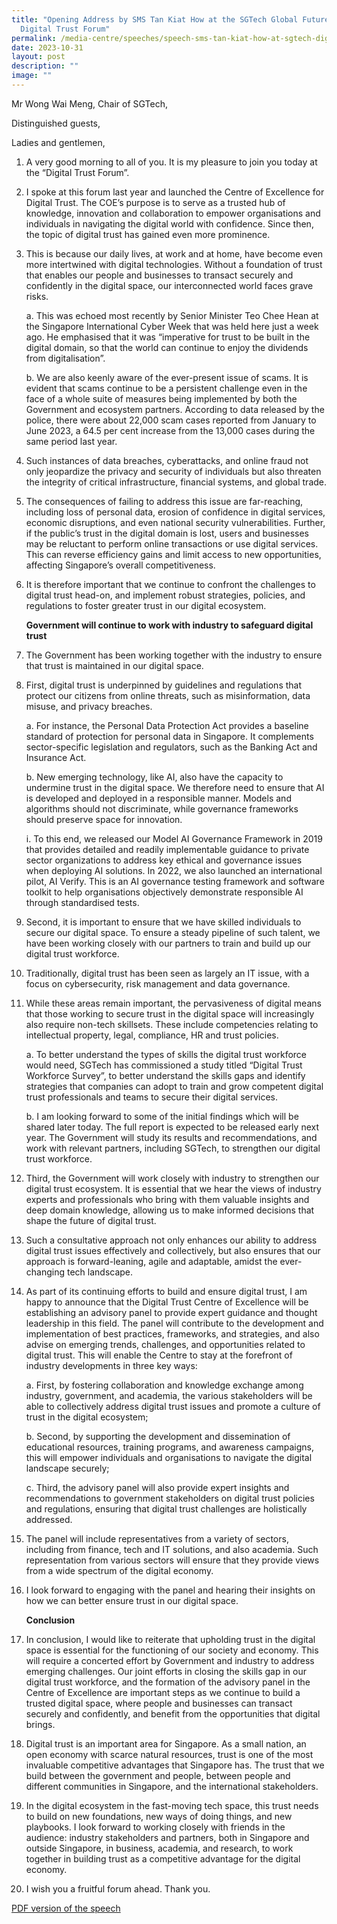 ```yaml
---
title: "Opening Address by SMS Tan Kiat How at the SGTech Global Future Series:
  Digital Trust Forum"
permalink: /media-centre/speeches/speech-sms-tan-kiat-how-at-sgtech-digital-trust-forum/
date: 2023-10-31
layout: post
description: ""
image: ""
---
```

Mr Wong Wai Meng, Chair of SGTech,

Distinguished guests,

Ladies and gentlemen,

1. A very good morning to all of you. It is my pleasure to join you today at the “Digital Trust Forum”.

2. I spoke at this forum last year and launched the Centre of Excellence for Digital Trust. The COE’s purpose is to serve as a trusted hub of knowledge, innovation and collaboration to empower organisations and individuals in navigating the digital world with confidence. Since then, the topic of digital trust has gained even more prominence.

3. This is because our daily lives, at work and at home, have become even more intertwined with digital technologies. Without a foundation of trust that enables our people and businesses to transact securely and confidently in the digital space, our interconnected world faces grave risks.

    a. This was echoed most recently by Senior Minister Teo Chee Hean at the Singapore International Cyber Week that was held here just a week ago. He emphasised that it was “imperative for trust to be built in the digital domain, so that the world can continue to enjoy the dividends from digitalisation”.

    b. We are also keenly aware of the ever-present issue of scams. It is evident that scams continue to be a persistent challenge even in the face of a whole suite of measures being implemented by both the Government and ecosystem partners. According to data released by the police, there were about 22,000 scam cases reported from January to June 2023, a 64.5 per cent increase from the 13,000 cases during the same period last year.

4. Such instances of data breaches, cyberattacks, and online fraud not only jeopardize the privacy and security of individuals but also threaten the integrity of critical infrastructure, financial systems, and global trade.

5. The consequences of failing to address this issue are far-reaching, including loss of personal data, erosion of confidence in digital services, economic disruptions, and even national security vulnerabilities. Further, if the public’s trust in the digital domain is lost, users and businesses may be reluctant to perform online transactions or use digital services. This can reverse efficiency gains and limit access to new opportunities, affecting Singapore’s overall
competitiveness.

6. It is therefore important that we continue to confront the challenges to digital trust head-on, and implement robust strategies, policies, and regulations to foster greater trust in our digital ecosystem.

    **Government will continue to work with industry to safeguard digital trust**

7. The Government has been working together with the industry to ensure that trust is maintained in our digital space.

8. First, digital trust is underpinned by guidelines and regulations that protect our citizens from online threats, such as misinformation, data misuse, and privacy breaches.

    a. For instance, the Personal Data Protection Act provides a baseline standard of protection for personal data in Singapore. It complements sector-specific legislation and regulators, such as the Banking Act and Insurance Act.

    b. New emerging technology, like AI, also have the capacity to undermine trust in the digital space. We therefore need to ensure that AI is developed and deployed in a responsible manner. Models and algorithms should not discriminate, while governance frameworks should preserve space for innovation.

    i. To this end, we released our Model AI Governance Framework in 2019 that provides detailed and readily implementable guidance to private sector organizations to address key ethical and governance issues when deploying AI solutions. In 2022, we also launched an international pilot, AI Verify. This is an AI governance testing framework and software toolkit to help organisations objectively demonstrate responsible AI through standardised tests.

9. Second, it is important to ensure that we have skilled individuals to secure our digital space. To ensure a steady pipeline of such talent, we have been working closely with our partners to train and build up our digital trust workforce.

10. Traditionally, digital trust has been seen as largely an IT issue, with a focus on cybersecurity, risk management and data governance.

11. While these areas remain important, the pervasiveness of digital means that those working to secure trust in the digital space will increasingly also require non-tech skillsets. These include competencies relating to intellectual property, legal, compliance, HR and trust policies.

    a. To better understand the types of skills the digital trust workforce would need, SGTech has commissioned a study titled “Digital Trust Workforce Survey”, to better understand the skills gaps and identify strategies that companies can adopt to train and grow competent digital trust professionals and teams to secure their digital services.

    b. I am looking forward to some of the initial findings which will be shared later today. The full report is expected to be released early next year. The Government will study its results and recommendations, and work with relevant partners, including SGTech, to strengthen our digital trust workforce.

12. Third, the Government will work closely with industry to strengthen our digital trust ecosystem. It is essential that we hear the views of industry experts and professionals who bring with them valuable insights and deep domain knowledge, allowing us to make informed decisions that shape the future of digital trust.

13. Such a consultative approach not only enhances our ability to address digital trust issues effectively and collectively, but also ensures that our approach is forward-leaning, agile and adaptable, amidst the ever-changing tech landscape.

14. As part of its continuing efforts to build and ensure digital trust, I am happy to announce that the Digital Trust Centre of Excellence will be establishing an advisory panel to provide expert guidance and thought leadership in this field. The panel will contribute to the development and implementation of best practices, frameworks, and strategies, and also advise on emerging trends, challenges, and opportunities related to digital trust. This will enable the Centre to stay at the forefront of industry developments in three key ways:

    a. First, by fostering collaboration and knowledge exchange among industry, government, and academia, the various stakeholders will be able to collectively address digital trust issues and promote a culture of trust in the digital ecosystem;

    b. Second, by supporting the development and dissemination of educational resources, training programs, and awareness campaigns, this will empower individuals and organisations to navigate the digital landscape securely;

    c. Third, the advisory panel will also provide expert insights and recommendations to government stakeholders on digital trust policies and regulations, ensuring that digital trust challenges are holistically addressed.

15. The panel will include representatives from a variety of sectors, including from finance, tech and IT solutions, and also academia. Such representation from various sectors will ensure that they provide views from a wide spectrum of the digital economy.

16. I look forward to engaging with the panel and hearing their insights on how we can better ensure trust in our digital space.

    **Conclusion**

17. In conclusion, I would like to reiterate that upholding trust in the digital space is essential for the functioning of our society and economy. This will require a concerted effort by Government and industry to address emerging challenges. Our joint efforts in closing the skills gap in our digital trust workforce, and the formation of the advisory panel in the Centre of Excellence are important steps as we continue to build a trusted digital space, where people and businesses can transact securely and confidently, and benefit from the opportunities that digital brings.

18. Digital trust is an important area for Singapore. As a small nation, an open economy with scarce natural resources, trust is one of the most invaluable competitive advantages that Singapore has. The trust that we build between the government and people, between people and different communities in Singapore, and the international stakeholders.

19. In the digital ecosystem in the fast-moving tech space, this trust needs to build on new foundations, new ways of doing things, and new playbooks. I look forward to working closely with friends in the audience: industry stakeholders and partners, both in Singapore and outside Singapore, in business, academia, and research, to work together in building trust as a competitive advantage for the digital economy.

20. I wish you a fruitful forum ahead. Thank you.

[PDF version of the speech](/files/Speeches%202023/speech%20by%20sms%20tan%20kiat%20how%20at%20sgtech%20global%20future%20series%20digital%20trust%20forum%20(31%20oct%202023).pdf)